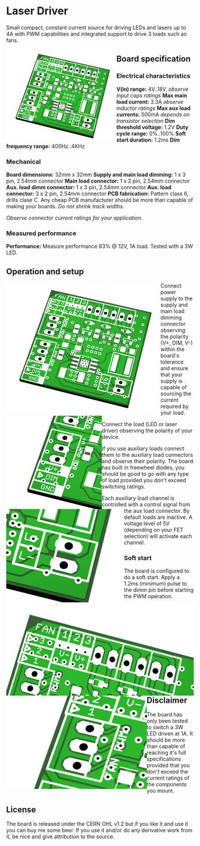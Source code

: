 # Laser Driver
Small compact, constant current source for driving LEDs and lasers up to 4A with PWM capabilities and integrated support to drive 3 loads such as fans.

<a href="url"><img src="./documentation/PCB.png" align="left" height="250" ></a>

## Board specification
### Electrical characteristics
   **V(in) range:**  4V..18V, *observe input caps ratings*
   **Max main load current:** 3.3A *observe inductor ratings*
   **Max aux load currents:** 500mA *depends on transistor selection*
   **Dim threshold voltage:** 1.2V
   **Duty cycle range:** 0%..100%
   **Soft start duration:** 1.2ms
   **Dim frequency range:** 400Hz..4KHz

### Mechanical
   **Board dimensions:** 32mm x 32mm
   **Supply and main load dimming:** 1 x 3 pin, 2.54mm connector
   **Main load connector:** 1 x 2 pin, 2.54mm connector
   **Aux. load dimm connector:** 1 x 3 pin, 2.54mm connector
   **Aux. load connector:** 3 x 2 pin, 2.54mm connector
   **PCB fabrication:** Pattern class 6, drills clase C. Any cheap PCB manufacturer should be more than capable of making your boards. *Do not shrink track widths.*

*Observe connector current ratings for your application.*

### Measured performance
   **Performance:** Measure performance 83% @ 12V, 1A load. Tested with a 3W LED.

## Operation and setup
<a href="url"><img src="./documentation/PCB.png" align="left" height="350" ></a>

Connect power supply to the supply and main load dimming connector observing the polarity
(V+, DIM, V-) within the board's tolerance and ensure that your supply is capable of sourcing
the current required by your load.
<a href="url"><img src="./documentation/V_IN_control.png" align="left" height="250" ></a>

Connect the load (LED or laser driver) observing the polarity of your device.
<a href="url"><img src="./documentation/Load.png" align="left" height="250" ></a>

If you use auxiliary loads connect them to the auxiliary load connectors and observe their polarity.
The board has built in freewheel diodes, you should be good to go with any type of load provided you don't
exceed switching ratings.
<a href="url"><img src="./documentation/FAN_Connectors.png" align="left" height="250" ></a>

Each auxiliary load channel is controlled with a control signal from the aux load connector. By default
loads are inactive. A voltage level of 5V (depending on your FET selection) will activate each channel.
<a href="url"><img src="./documentation/FAN_PWM.png" align="left" height="250" ></a>

### Soft start
The board is configured to do a soft start. Apply a 1.2ms (minimum) pulse to the dimm pin before
starting the PWM operation.

## Disclaimer
The board has only been tested to switch a 3W LED driven at 1A. It should be more than capable of reaching
it's full specifications provided that you don't exceed the current ratings of the components you mount.

## License
The board is released under the CERN OHL v1.2 but if you like it and use it you can buy me some beer.
If you use it and/or do any derivative work from it, be nice and give attribution to the source.
